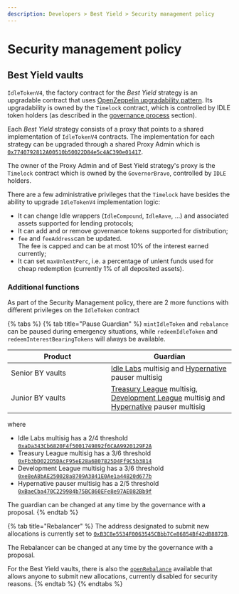 ```yaml
---
description: Developers > Best Yield > Security management policy
---
```


# Security management policy

## Best Yield vaults

`IdleTokenV4`, the factory contract for the _Best Yield_ strategy is an upgradable contract that uses [OpenZeppelin upgradability pattern](https://docs.openzeppelin.com/upgrades/2.8/proxies). Its upgradability is owned by the `Timelock` contract, which is controlled by IDLE token holders (as described in the [governance process](../../governance/idle-dao/governance-process/) section).

Each _Best Yield_ strategy consists of a proxy that points to a shared implementation of `IdleTokenV4` contracts. The implementation for each strategy can be upgraded through a shared Proxy Admin which is [`0x7740792812A00510b50022D84e5c4AC390e01417`](http://etherscan.io/address/0x7740792812A00510b50022D84e5c4AC390e01417).

The owner of the Proxy Admin and of Best Yield strategy's proxy is the `Timelock` contract which is owned by the `GovernorBravo`, controlled by `IDLE` holders.

There are a few administrative privileges that the `Timelock` have besides the ability to upgrade `IdleTokenV4` implementation logic:

* It can change Idle wrappers (`IdleCompound`, `IdleAave`, ...) and associated assets supported for lending protocols;
* It can add and or remove governance tokens supported for distribution;
* `fee` and `feeAddress`can be updated. \
  The fee is capped and can be at most 10% of the interest earned currently;
* It can set `maxUnlentPerc`, i.e. a percentage of unlent funds used for cheap redemption (currently 1% of all deposited assets).

### Additional functions

As part of the Security Management policy, there are 2 more functions with different privileges on the `IdleToken` contract

{% tabs %}
{% tab title="Pause Guardian" %}
`mintIdleToken` and `rebalance` can be paused during emergency situations, while `redeemIdleToken` and `redeemInterestBearingTokens` will always be available.

<table><thead><tr><th width="209">Product</th><th>Guardian</th></tr></thead><tbody><tr><td>Senior BY vaults</td><td><a href="https://etherscan.io/address/0xaDa343Cb6820F4f5001749892f6CAA9920129F2A">Idle Labs</a> multisig and <a href="https://etherscan.io/address/0xBaeCba470C229984b75BC860EFe8e97AE082Bb9f">Hypernative</a> pauser multisig</td></tr><tr><td>Junior BY vaults</td><td><a href="https://etherscan.io/address/0xFb3bD022D5DAcF95eE28a6B07825D4Ff9C5b3814">Treasury League</a> multisig, <a href="https://etherscan.io/address/0xe8eA8bAE250028a8709A3841E0Ae1a44820d677b">Development League</a> multisig and <a href="https://etherscan.io/address/0xBaeCba470C229984b75BC860EFe8e97AE082Bb9f">Hypernative</a> pauser multisig</td></tr></tbody></table>

where&#x20;

* Idle Labs multisig has a 2/4 threshold [`0xaDa343Cb6820F4f5001749892f6CAA9920129F2A`](http://etherscan.io/address/0xaDa343Cb6820F4f5001749892f6CAA9920129F2A)
* Treasury League multisig has a 3/6 threshold\
  [`0xFb3bD022D5DAcF95eE28a6B07825D4Ff9C5b3814`](https://etherscan.io/address/0xFb3bD022D5DAcF95eE28a6B07825D4Ff9C5b3814)
* Development League multisig has a 3/6 threshold\
  [`0xe8eA8bAE250028a8709A3841E0Ae1a44820d677b`](https://etherscan.io/address/0xe8eA8bAE250028a8709A3841E0Ae1a44820d677b)
* Hypernative pauser multisig has a 2/5 threshold\
  [`0xBaeCba470C229984b75BC860EFe8e97AE082Bb9f`](https://etherscan.io/address/0xBaeCba470C229984b75BC860EFe8e97AE082Bb9f)

The guardian can be changed at any time by the governance with a proposal.
{% endtab %}

{% tab title="Rebalancer" %}
The address designated to submit new allocations is currently set to [`0xB3C8e5534F0063545CBbb7Ce86854Bf42dB8872B`](https://etherscan.io/address/0xb3c8e5534f0063545cbbb7ce86854bf42db8872b).&#x20;

The Rebalancer can be changed at any time by the governance with a proposal.

For the Best Yield vaults, there is also the [`openRebalance`](broken-reference) available that allows anyone to submit new allocations, currently disabled for security reasons.
{% endtab %}
{% endtabs %}
